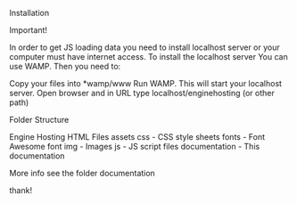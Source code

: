 Installation

Important!

In order to get JS loading data you need to install localhost server or your computer must have internet access. To install the localhost server You can use WAMP. Then you need to:

Copy your files into *wamp/www
Run WAMP. This will start your localhost server.
Open browser and in URL type localhost/enginehosting (or other path)

Folder Structure

Engine Hosting
HTML Files
assets
css - CSS style sheets
fonts - Font Awesome font
img - Images
js - JS script files
documentation - This documentation

More info see the folder documentation

thank!
